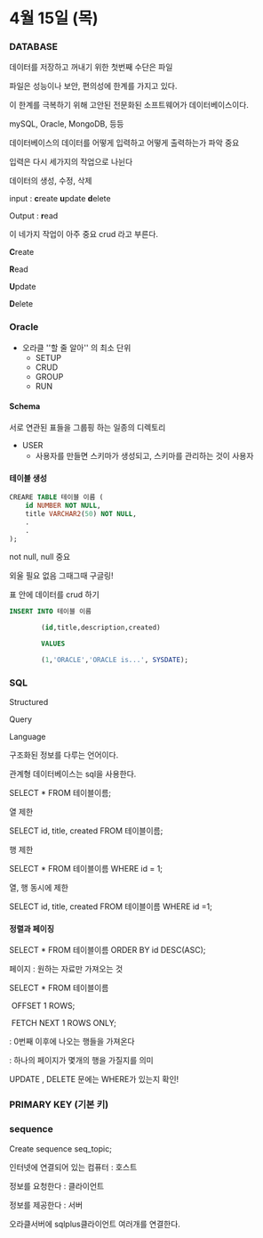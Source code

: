 # 4월 15일 (목) #

### DATABASE ###

데이터를 저장하고 꺼내기 위한 첫번째 수단은 파일

파일은 성능이나 보안, 편의성에 한계를 가지고 있다.

이 한계를 극복하기 위해 고안된 전문화된 소프트웨어가 데이터베이스이다.

mySQL, Oracle, MongoDB, 등등



데이터베이스의 데이터를 어떻게 입력하고 어떻게 출력하는가 파악 중요

입력은 다시 세가지의 작업으로 나뉜다

데이터의 생성, 수정, 삭제

input : **c**reate **u**pdate **d**elete

Output : **r**ead

이 네가지 작업이 아주 중요 crud 라고 부른다.

**C**reate

**R**ead

**U**pdate

**D**elete



### Oracle ###

* 오라클 ''할 줄 알아'' 의 최소 단위
  * SETUP 
  * CRUD
  * GROUP
  * RUN

#### Schema ####

서로 연관된 표들을 그룹핑 하는 일종의 디렉토리

* USER
  * 사용자를 만들면 스키마가 생성되고, 스키마를 관리하는 것이 사용자

#### 테이블 생성 ####

```sql
CREARE TABLE 테이블 이름 (
    id NUMBER NOT NULL,
    title VARCHAR2(50) NOT NULL,
    .
    .
);
```

not null, null 중요

외울 필요 없음 그때그때 구글링!



표 안에 데이터를 crud 하기

```sql
INSERT INTO 테이블 이름

		(id,title,description,created)

		VALUES

		(1,'ORACLE','ORACLE is...', SYSDATE);
```



### SQL ###

Structured

Query

Language

구조화된 정보를 다루는 언어이다.

관계형 데이터베이스는 sql을 사용한다.



SELECT * FROM 테이블이름;

열 제한

SELECT id, title, created FROM 테이블이름;

행 제한

SELECT * FROM 테이블이름 WHERE id = 1;

열, 행 동시에 제한

SELECT id, title, created FROM 테이블이름 WHERE id =1;

#### 정렬과 페이징 ####

SELECT * FROM 테이블이름 ORDER BY id DESC(ASC);

페이지 : 원하는 자료만 가져오는 것

SELECT * FROM 테이블이름 

​					OFFSET 1 ROWS;

​					FETCH NEXT 1 ROWS ONLY;

: 0번째 이후에 나오는 행들을 가져온다

: 하나의 페이지가 몇개의 행을 가질지를 의미

 

UPDATE , DELETE 문에는 WHERE가 있는지 확인!



### PRIMARY KEY (기본 키) ###

 ### sequence ###

Create sequence seq_topic; 



인터넷에 연결되어 있는 컴퓨터 : 호스트

정보를 요청한다 : 클라이언트

정보를 제공한다 : 서버

오라클서버에 sqlplus클라이언트 여러개를 연결한다.

 




















